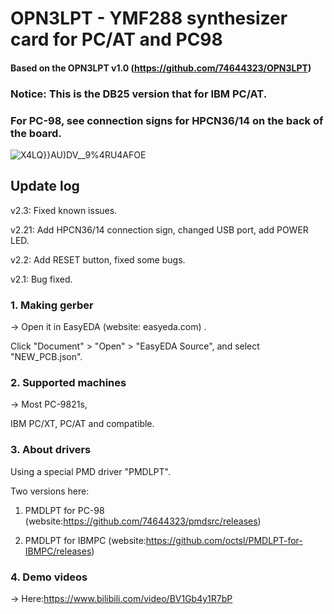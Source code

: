 # OPN3LPT - YMF288 synthesizer card for PC/AT and PC98

#### Based on the OPN3LPT v1.0 (https://github.com/74644323/OPN3LPT)

### Notice: This is the DB25 version that for IBM PC/AT. 

### For PC-98, see connection signs for HPCN36/14 on the back of the board.

![X4LQ}}AU)DV__9%4RU4AFOE](https://user-images.githubusercontent.com/69373938/235280466-6f0947ce-5b7c-4a61-82a6-d0e47ce3c914.png)


## Update log

v2.3: Fixed known issues.

v2.21: Add HPCN36/14 connection sign, changed USB port, add POWER LED.

v2.2: Add RESET button, fixed some bugs.

v2.1: Bug fixed.


### 1. Making gerber

-> Open it in EasyEDA (website: easyeda.com) .

   Click "Document" > "Open" > "EasyEDA Source", and select "NEW_PCB.json".
   
### 2. Supported machines

-> Most PC-9821s,

   IBM PC/XT, PC/AT and compatible.

### 3. About drivers

   Using a special PMD driver "PMDLPT".
   
   Two versions here:
   
   1) PMDLPT for PC-98 (website:https://github.com/74644323/pmdsrc/releases)
   
   2) PMDLPT for IBMPC (website:https://github.com/octsl/PMDLPT-for-IBMPC/releases)
 
### 4. Demo videos

-> Here:https://www.bilibili.com/video/BV1Gb4y1R7bP
